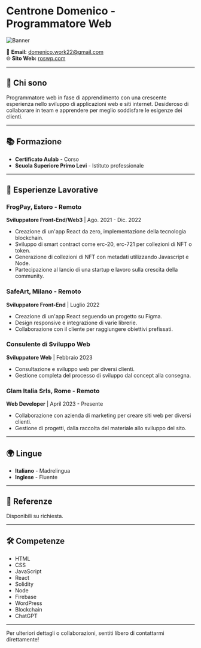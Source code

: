 # Centrone Domenico - Programmatore Web

![Banner](link-all'immagine-del-banner-se-ce-ne-è-uno)

📧 **Email:** [domenico.work22@gmail.com](mailto:domenico.work22@gmail.com)  
🌐 **Sito Web:** [roswp.com](http://roswp.com)  

---

## 🙋 Chi sono
Programmatore web in fase di apprendimento con una crescente esperienza nello sviluppo di applicazioni web e siti internet. Desideroso di collaborare in team e apprendere per meglio soddisfare le esigenze dei clienti.

---

## 📚 Formazione
- **Certificato Aulab** - Corso
- **Scuola Superiore Primo Levi** - Istituto professionale

---

## 💼 Esperienze Lavorative
### FrogPay, Estero - Remoto
**Sviluppatore Front-End/Web3** | Ago. 2021 - Dic. 2022  
- Creazione di un'app React da zero, implementazione della tecnologia blockchain.
- Sviluppo di smart contract come erc-20, erc-721 per collezioni di NFT o token.
- Generazione di collezioni di NFT con metadati utilizzando Javascript e Node.
- Partecipazione al lancio di una startup e lavoro sulla crescita della community.

### SafeArt, Milano - Remoto
**Sviluppatore Front-End** | Luglio 2022  
- Creazione di un'app React seguendo un progetto su Figma.
- Design responsive e integrazione di varie librerie.
- Collaborazione con il cliente per raggiungere obiettivi prefissati.

### Consulente di Sviluppo Web
**Sviluppatore Web** | Febbraio 2023  
- Consultazione e sviluppo web per diversi clienti.
- Gestione completa del processo di sviluppo dal concept alla consegna.

### Glam Italia Srls, Rome - Remoto
**Web Developer** | April 2023 - Presente  
- Collaborazione con azienda di marketing per creare siti web per diversi clienti.
- Gestione di progetti, dalla raccolta del materiale allo sviluppo del sito.

---

## 🌍 Lingue
- **Italiano** - Madrelingua
- **Inglese** - Fluente

---

## 👤 Referenze
Disponibili su richiesta.

---

## 🛠 Competenze
- HTML
- CSS
- JavaScript
- React
- Solidity
- Node
- Firebase
- WordPress
- Blockchain
- ChatGPT

---

Per ulteriori dettagli o collaborazioni, sentiti libero di contattarmi direttamente!
